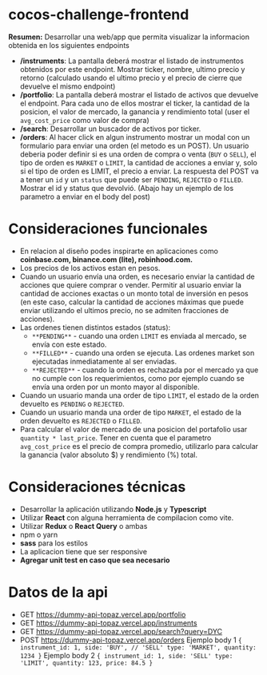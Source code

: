 # cocos-challenge-frontend

**Resumen:**
Desarrollar una web/app que permita visualizar la informacion obtenida en los siguientes endpoints
- **/instruments**: La pantalla deberá mostrar el listado de instrumentos obtenidos por este endpoint. Mostrar ticker, nombre, ultimo precio y retorno (calculado usando el ultimo precio y el precio de cierre que devuelve el mismo endpoint)
- **/portfolio**: La pantalla deberá mostrar el listado de activos que devuelve el endpoint. Para cada uno de ellos mostrar el ticker, la cantidad de la posicion, el valor de mercado, la ganancia y rendimiento total  (user el `avg_cost_price` como valor de compra)
- **/search**: Desarrollar un buscador de activos por ticker.
- **/orders**: Al hacer click en algun instrumento mostrar un modal con un formulario para enviar una orden (el metodo es un POST). Un usuario deberia poder definir si es una orden de compra o venta (`BUY` o `SELL`), el tipo de orden es `MARKET` o `LIMIT`, la cantidad de acciones a enviar y, solo si el tipo de orden es LIMIT, el precio a enviar. La respuesta del POST va a tener un `id` y un `status` que puede ser `PENDING`, `REJECTED` o `FILLED`. Mostrar el id y status que devolvió. (Abajo hay un ejemplo de los parametro a enviar en el body del post)

# Consideraciones funcionales
- En relacion al diseño podes inspirarte en aplicaciones como **coinbase.com, binance.com (lite), robinhood.com.**
- Los precios de los activos estan en pesos.
- Cuando un usuario envía una orden, es necesario enviar la cantidad de acciones que quiere comprar o vender. Permitir al usuario enviar la cantidad de acciones exactas o un monto total de inversión en pesos (en este caso, calcular la cantidad de acciones máximas que puede enviar utilizando el ultimos precio, no se admiten fracciones de acciones).
- Las ordenes tienen distintos estados (status): 
    - `**PENDING**` - cuando una orden `LIMIT` es enviada al mercado, se envía con este estado.
    - `**FILLED**` - cuando una orden se ejecuta. Las ordenes market son ejecutadas inmediatamente al ser enviadas.
    - `**REJECTED**` - cuando la orden es rechazada por el mercado ya que no cumple con los requerimientos, como por ejemplo cuando se envía una orden por un monto mayor al disponible.
- Cuando un usuario manda una order de tipo `LIMIT`, el estado de la orden devuelto es `PENDING` o `REJECTED`.
- Cuando un usuario manda una order de tipo `MARKET`, el estado de la orden devuelto es `REJECTED` o `FILLED`.
- Para calcular el valor de mercado de una posicion del portafolio usar `quantity * last_price`. Tener en cuenta que el parametro `avg_cost_price` es el precio de compra promedio, utilizarlo para calcular la ganancia (valor absoluto $) y rendimiento (%) total.

# Consideraciones técnicas
- Desarrollar la aplicación utilizando **Node.js** y **Typescript**
- Utilizar **React** con alguna herramienta de compilacion como vite.
- Utilizar **Redux** o **React Query** o ambas
- npm o yarn
- **sass** para los estilos
- La aplicacion tiene que ser responsive
- **Agregar unit test en caso que sea necesario**

# Datos de la api
- GET https://dummy-api-topaz.vercel.app/portfolio
- GET https://dummy-api-topaz.vercel.app/instruments
- GET https://dummy-api-topaz.vercel.app/search?query=DYC
- POST https://dummy-api-topaz.vercel.app/orders
  Ejemplo body 1
  `{
      instrument_id: 1,
      side: 'BUY', // 'SELL'
      type: 'MARKET',
      quantity: 1234
  }`
  Ejemplo body 2
  `{
      instrument_id: 1,
      side: 'SELL'
      type: 'LIMIT',
      quantity: 123,
      price: 84.5
  }`
    
